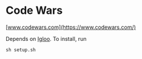 # Code Wars

[www.codewars.com](https://www.codewars.com/)

Depends on [Igloo](https://github.com/joakimkarlsson/igloo). To install, run

```shell
sh setup.sh
```
